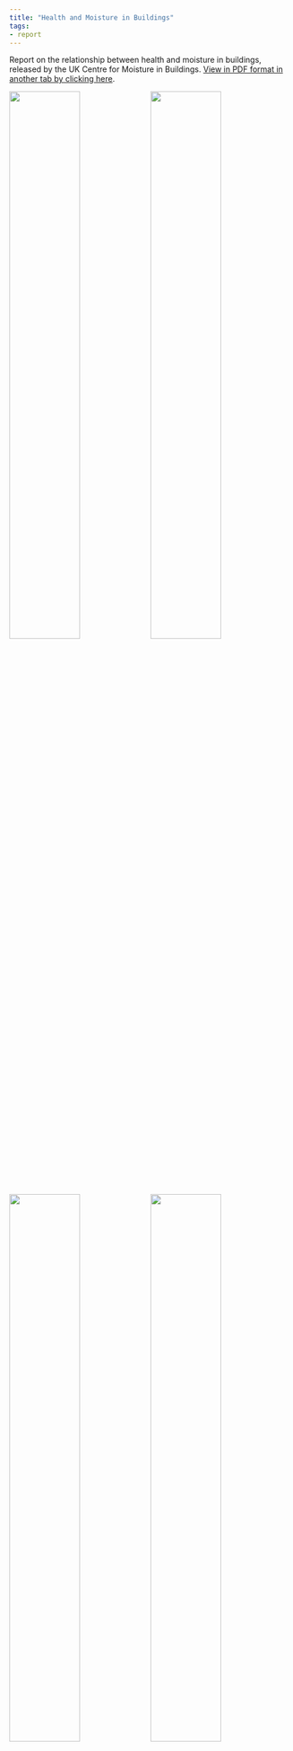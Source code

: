 ```yaml
---
title: "Health and Moisture in Buildings"
tags: 
- report
---
```


Report on the relationship between health and moisture in buildings, released by the UK Centre for Moisture in Buildings. [View in PDF format in another tab by clicking here](https://elaraks.github.io/dampcapital/images/health/health-and-moisture-pdf).

<img src="https://elaraks.github.io/dampcapital/health-and-moisture-01.jpg" width="50%"/><img src="https://elaraks.github.io/dampcapital/health-and-moisture-02.jpg" width="50%"/>

<img src="https://elaraks.github.io/dampcapital/health-and-moisture-03.jpg" width="50%"/><img src="https://elaraks.github.io/dampcapital/health-and-moisture-04.jpg" width="50%"/>

<img src="https://elaraks.github.io/dampcapital/health-and-moisture-05.jpg" width="50%"/><img src="https://elaraks.github.io/dampcapital/health-and-moisture-06.jpg" width="50%"/>

<img src="https://elaraks.github.io/dampcapital/health-and-moisture-07.jpg" width="50%"/><img src="https://elaraks.github.io/dampcapital/health-and-moisture-08.jpg" width="50%"/>

<img src="https://elaraks.github.io/dampcapital/health-and-moisture-09.jpg" width="50%"/><img src="https://elaraks.github.io/dampcapital/health-and-moisture-10.jpg" width="50%"/>

<img src="https://elaraks.github.io/dampcapital/health-and-moisture-11.jpg" width="50%"/><img src="https://elaraks.github.io/dampcapital/health-and-moisture-12.jpg" width="50%"/>

<img src="https://elaraks.github.io/dampcapital/health-and-moisture-13.jpg" width="50%"/><img src="https://elaraks.github.io/dampcapital/health-and-moisture-14.jpg" width="50%"/>

<img src="https://elaraks.github.io/dampcapital/health-and-moisture-15.jpg" width="50%"/><img src="https://elaraks.github.io/dampcapital/health-and-moisture-16.jpg" width="50%"/>

<img src="https://elaraks.github.io/dampcapital/health-and-moisture-17.jpg" width="50%"/><img src="https://elaraks.github.io/dampcapital/health-and-moisture-18.jpg" width="50%"/>

<img src="https://elaraks.github.io/dampcapital/health-and-moisture-19.jpg" width="50%"/><img src="https://elaraks.github.io/dampcapital/health-and-moisture-20.jpg" width="50%"/>

<img src="https://elaraks.github.io/dampcapital/health-and-moisture-21.jpg" width="50%"/><img src="https://elaraks.github.io/dampcapital/health-and-moisture-22.jpg" width="50%"/>

<img src="https://elaraks.github.io/dampcapital/health-and-moisture-23.jpg" width="50%"/><img src="https://elaraks.github.io/dampcapital/health-and-moisture-24.jpg" width="50%"/>